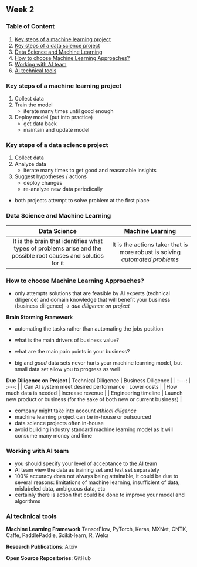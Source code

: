 ## Week 2

### Table of Content
1. [Key steps of a machine learning project](#key-steps-of-a-machine-learning-project)
2. [Key steps of a data science project](#key-steps-of-a-data-science-project)
3. [Data Science and Machine Learning](#data-science-and-machine-learning)
4. [How to choose Machine Learning Approaches?](#how-to-choose-machine-learning-approaches)
5. [Working with AI team](#working-with-ai-team)
6. [AI technical tools](#ai-technical-tools)

### Key steps of a machine learning project
1. Collect data
2. Train the model
    - iterate many times until good enough
3. Deploy model (put into practice)
    - get data back
    - maintain and update model

### Key steps of a data science project
1. Collect data
2. Analyze data
    - iterate many times to get good and reasonable insights
3. Suggest hypotheses / actions
    - deploy changes 
    - re-analyze new data periodically

- both projects attempt to solve problem at the first place

### Data Science and Machine Learning
| Data Science | Machine Learning |
| :----: | :---:|
| It is the brain that identifies what types of problems arise and the possible root causes and solutios for it | It is the actions taker that is more robust is solving *automated problems* |

### How to choose Machine Learning Approaches?
- only attempts solutions that are feasible by AI experts (technical diligence) and domain knowledge that will benefit your business (business diligence) -> *due diligence on project*

**Brain Storming Framework**
- automating the tasks rather than automating the jobs position
- what is the main drivers of business value?
- what are the main pain points in your business?

- big and *good* data sets never hurts your machine learning model, but small data set allow you to progress as well

**Due Diligence on Project**
| Technical Diligence | Business Diligence |
| :---: | :---: |
| Can AI system meet desired performance | Lower costs |
| How much data is needed | Increase revenue |
| Engineering timeline | Launch new product or business (for the sake of both new or current business) |

- company might take into account *ethical diligence*
- machine learning project can be in-house or outsourced
- data science projects often in-house
- avoid building industry standard machine learning model as it will consume many money and time

### Working with AI team
- you should specify your level of acceptance to the AI team
- AI team view the data as training set and test set separately
- 100% accuracy does not always being attainable, it could be due to several reasons: limitations of machine learning, insufficient of data, mislabeled data, ambiguous data, etc
- certainly there is action that could be done to improve your model and algorithms

### AI technical tools

**Machine Learning Framework**
TensorFlow, PyTorch, Keras, MXNet, CNTK, Caffe, PaddlePaddle, Scikit-learn, R, Weka

**Research Publications**: Arxiv

**Open Source Repositories**: GitHub










